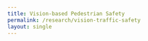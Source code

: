 ```yaml
---
title: Vision-based Pedestrian Safety
permalink: /research/vision-traffic-safety
layout: single
---
```


